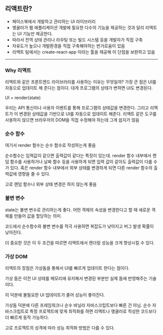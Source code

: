 ## 리액트란?

- 페이스북에서 개발하고 관리하는 UI 라이브러리
- 앵귤러가 웹 애플리케이션 개발에 필요한 다수의 기능을 제공하는 것과 달리 리액트는 UI 기능만 제공한다.
- 따라서 전역 상태 관리나 라우팅 또는 빌드 시스템 등을 개발자가 직접 구축
- 자유도가 높으나 개발환경을 직접 구축해야하는 번거로움이 있음
- 리액트 팀에서는 create-react-app 이라는 툴을 제공해 이 단점을 보완하고 있음

<hr/>

### Why 리액트


리액트와 같은 프론트엔드 라이브러리를 사용하는 이유는 무엇일까?
가장 큰 점은 UI를 자동으로 업데이트 해 준다는 점이다.
대게 프로그램의 상태가 변하면 UI도 변경된다. 


UI = render(state)


우리는 API 통신이나 사용자 이벤트를 통해 프로그램의 상태값을 변경한다.
그리고 리액트가 이 변경된 상태값을 기반으로 UI를 자동으로 업데이트 해준다.
리액트 같은 도구를 사용하지 않으면 브라우저의 DOM을 직접 수정해야 하는데 그게 쉽지가 않음


### 순수 함수


여기서 render 함수는 순수 함수로 작성하는게 좋음


순수함수는 입력값이 같으면 출력값이 같다는 특징이 있는데. render 함수 내부에서 랜덤 함수를 사용하거나 날짜 함수 등을 사용하게 되면 입력 값이 같아도 출력값이 다를 수가 있다. 혹은 render 함수 내부에서 외부 상태를 변경하게 되면 다른 render 함수의 출력값에 영향을 줄 수 있다. 


고로 랜덤 함수나 외부 상태 변경은 하지 않는게 좋음


### 불변 변수


state는 불변 변수로 관리하는게 좋다. 
어떤 객체의 속성을 변경한다고 할 때 새로운 객체를 만들어 값을 할당하는 의미. 

코드에서 순수함수와 불변 변수를 적극 사용하면 복잡도가 낮아지고 버그 발생 확률이 낮아진다.

더 중요한 것은 이 두 조건을 따르면 리액트에서 렌더링 성능을 크게 향상시킬 수 있다. 


### 가상 DOM

리액트의 장점은 가상돔을 통해서 UI를 빠르게 업데이트 한다는 점이다.

가상 돔은 이전 UI 상태를 메모리에 유지해서 변경된 부분만 실제 돔에 반영해주는 기술이다.

이 덕분에 불필요한 UI 업데이트가 줄어 성능이 좋아진다.

가상돔 덕분에 다른 프레임워크나 순수 바닐라 자바스크립트보다 빠른 건 아님. 순수 자바스크립트로 특정 프로젝트에 맞게 최적화를 하면 리액트나 앵귤러로 작성한 코드보다 더 빠르게 동작 가능하다.

고로 프로젝트의 성격에 따라 성능 최적화 방법은 다를 수 있다.